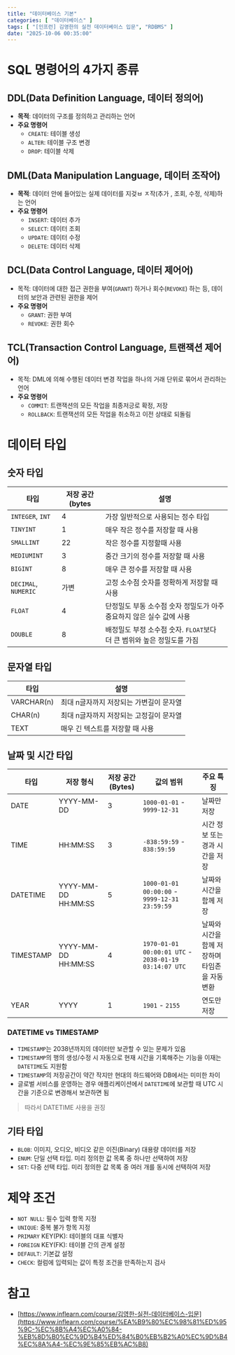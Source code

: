 ```yaml
---
title: "데이터베이스 기본"
categories: [ "데이터베이스" ]
tags: [ "[인프런] 김영한의 실전 데이터베이스 입문", "RDBMS" ]
date: "2025-10-06 00:35:00"
---
```


# SQL 명령어의 4가지 종류

## DDL(Data Definition Language, 데이터 정의어)

- **목적**: 데이터의 구조를 정의하고 관리하는 언어
- **주요 명령어**
  - `CREATE`: 테이블 생성
  - `ALTER`: 테이블 구조 변경
  - `DROP`: 테이블 삭제

## DML(Data Manipulation Language, 데이터 조작어)

- **목적**: 데이터 안에 들어있는 실제 데이터를 지겆ㅂ ㅈ작(추가 , 조회, 수정, 삭제)하는 언어
- **주요 명령어**
  - `INSERT`: 데이터 추가
  - `SELECT`: 데이터 조회
  - `UPDATE`: 데이터 수정
  - `DELETE`: 데이터 삭제

## DCL(Data Control Language, 데이터 제어어)

- 목적: 데이터에 대한 접근 권한을 부여(`GRANT`) 하거나 회수(`REVOKE`) 하는 등, 데이터의 보안과 관련된 권한을 제어
- **주요 명령어**
  - `GRANT`: 권한 부여
  - `REVOKE`: 권한 회수

## TCL(Transaction Control Language, 트랜잭션 제어어)

- 목적: DML에 의해 수행된 데이터 변경 작업을 하나의 거래 단위로 묶어서 관리하는 언어
- **주요 명령어**
  - `COMMIT`: 트랜잭션의 모든 작업을 최종저긍로 확정, 저장
  - `ROLLBACK`: 트랜잭션의 모든 작업을 취소하고 이전 상태로 되돌림

# 데이터 타입

## 숫자 타입

| 타입                   | 저장 공간(bytes | 설명                                           |
|----------------------|-------------|----------------------------------------------|
| `INTEGER`, `INT`     | 4           | 가장 일반적으로 사용되는 정수 타입                          |
| `TINYINT`            | 1           | 매우 작은 정수를 저장할 때 사용                           |
| `SMALLINT`           | 22          | 작은 정수를 지정할때 사용                               |
| `MEDIUMINT`          | 3           | 중간 크기의 정수를 저장할 때 사용                          |
| `BIGINT`             | 8           | 매우 큰 정수를 저장할 때 사용                            |
| `DECIMAL`, `NUMERIC` | 가변          | 고정 소수점 숫자를 정확하게 저장할 때 사용                     |
| `FLOAT`              | 4           | 단정밀도 부동 소수점 숫자 정밀도가 아주 중요하지 않은 실수 값에 사용      |
| `DOUBLE`             | 8           | 배정밀도 부정 소수점 숫자. `FLOAT`보다 더 큰 범위와 높은 정밀도를 가짐 |

## 문자열 타입

| 타입         | 설명                     |
|------------|------------------------|
| VARCHAR(n) | 최대 n글자까지 저장되는 가변길이 문자열 |
| CHAR(n)    | 최대 n글자까지 저장되는 고정길이 문자열 |
| TEXT       | 매우 긴 텍스트를 저장할 때 사용     |

## 날짜 및 시간 타입

| 타입        | 저장 형식               | 저장 공간(Bytes) | 값의 범위                                                 | 주요 특징                      |
|-----------|---------------------|--------------|-------------------------------------------------------|----------------------------|
| DATE      | YYYY-MM-DD          | 3            | `1000-01-01` - `9999-12-31`                           | 날짜만 저장                     |
| TIME      | HH:MM:SS            | 3            | `-838:59:59` - `838:59:59`                            | 시간 정보 또는 경과 시간을 저장         |
| DATETIME  | YYYY-MM-DD HH:MM:SS | 5            | `1000-01-01 00:00:00` - `9999-12-31 23:59:59`         | 날짜와 시간을 함께 저장              |
| TIMESTAMP | YYYY-MM-DD HH:MM:SS | 4            | `1970-01-01 00:00:01 UTC` - `2038-01-19 03:14:07 UTC` | 날짜와 시간을 함께 저장하며 타임존을 자동 변환 |
| YEAR      | YYYY                | 1            | `1901` - `2155`                                       | 연도만 저장                     |

### DATETIME vs TIMESTAMP

- `TIMESTAMP`는 2038년까지의 데이터만 보관할 수 있는 문제가 있음
- `TIMESTAMP`의 행의 생성/수정 시 자동으로 현재 시간을 기록해주는 기능을 이재는 `DATETIME`도 지원함
- `TIMESTAMP`의 저장공간이 약간 작지만 현대의 하드웨어와 DB에서는 미미한 차이
- 글로벌 서비스를 운영하는 경우 애플리케이션에서 `DATETIME`에 보관할 때 UTC 시간을 기준으로 변경해서 보관하면 됨

> 따라서 DATETIME 사용을 권징

## 기타 타입

- `BLOB`: 이미지, 오디오, 비디오 같은 이진(Binary) 대용량 데이터를 저장
- `ENUM`: 단일 선택 타입. 미리 정의한 값 목록 중 하나만 선택하여 저장
- `SET`: 다중 선택 타입. 미리 정의한 값 목록 중 여러 개를 동시에 선택하여 저장

# 제약 조건

- `NOT NULL`: 필수 입력 항목 지정
- `UNIQUE`: 중복 불가 항목 지정
- `PRIMARY` KEY(PK): 테이블의 대표 식별자
- `FOREIGN` KEY(FK): 테이블 간의 관계 설정
- `DEFAULT`: 기본값 설정
- `CHECK`: 컬럼에 입력되는 값이 특정 조건을 만족하는지 검사

# 참고

- [https://www.inflearn.com/course/김영한-실전-데이터베이스-입문](https://www.inflearn.com/course/%EA%B9%80%EC%98%81%ED%95%9C-%EC%8B%A4%EC%A0%84-%EB%8D%B0%EC%9D%B4%ED%84%B0%EB%B2%A0%EC%9D%B4%EC%8A%A4-%EC%9E%85%EB%AC%B8)
